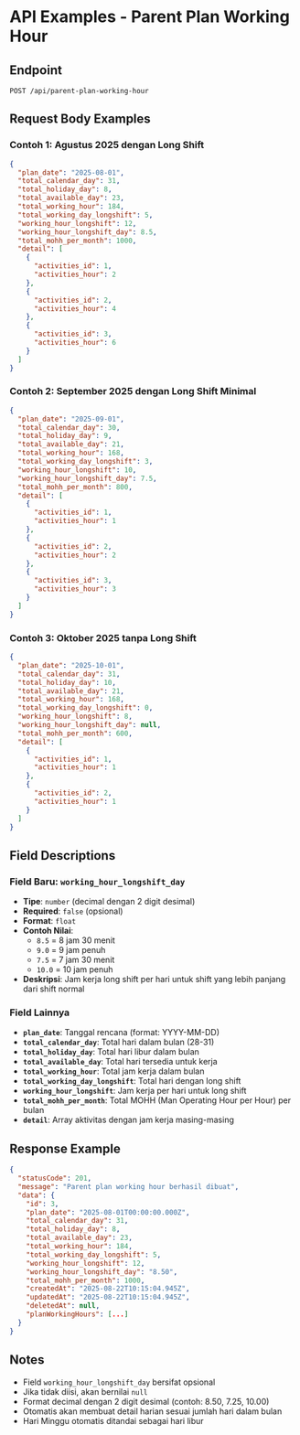 # API Examples - Parent Plan Working Hour

## Endpoint
`POST /api/parent-plan-working-hour`

## Request Body Examples

### Contoh 1: Agustus 2025 dengan Long Shift
```json
{
  "plan_date": "2025-08-01",
  "total_calendar_day": 31,
  "total_holiday_day": 8,
  "total_available_day": 23,
  "total_working_hour": 184,
  "total_working_day_longshift": 5,
  "working_hour_longshift": 12,
  "working_hour_longshift_day": 8.5,
  "total_mohh_per_month": 1000,
  "detail": [
    {
      "activities_id": 1,
      "activities_hour": 2
    },
    {
      "activities_id": 2,
      "activities_hour": 4
    },
    {
      "activities_id": 3,
      "activities_hour": 6
    }
  ]
}
```

### Contoh 2: September 2025 dengan Long Shift Minimal
```json
{
  "plan_date": "2025-09-01",
  "total_calendar_day": 30,
  "total_holiday_day": 9,
  "total_available_day": 21,
  "total_working_hour": 168,
  "total_working_day_longshift": 3,
  "working_hour_longshift": 10,
  "working_hour_longshift_day": 7.5,
  "total_mohh_per_month": 800,
  "detail": [
    {
      "activities_id": 1,
      "activities_hour": 1
    },
    {
      "activities_id": 2,
      "activities_hour": 2
    },
    {
      "activities_id": 3,
      "activities_hour": 3
    }
  ]
}
```

### Contoh 3: Oktober 2025 tanpa Long Shift
```json
{
  "plan_date": "2025-10-01",
  "total_calendar_day": 31,
  "total_holiday_day": 10,
  "total_available_day": 21,
  "total_working_hour": 168,
  "total_working_day_longshift": 0,
  "working_hour_longshift": 8,
  "working_hour_longshift_day": null,
  "total_mohh_per_month": 600,
  "detail": [
    {
      "activities_id": 1,
      "activities_hour": 1
    },
    {
      "activities_id": 2,
      "activities_hour": 1
    }
  ]
}
```

## Field Descriptions

### Field Baru: `working_hour_longshift_day`
- **Tipe**: `number` (decimal dengan 2 digit desimal)
- **Required**: `false` (opsional)
- **Format**: `float`
- **Contoh Nilai**:
  - `8.5` = 8 jam 30 menit
  - `9.0` = 9 jam penuh
  - `7.5` = 7 jam 30 menit
  - `10.0` = 10 jam penuh
- **Deskripsi**: Jam kerja long shift per hari untuk shift yang lebih panjang dari shift normal

### Field Lainnya
- **`plan_date`**: Tanggal rencana (format: YYYY-MM-DD)
- **`total_calendar_day`**: Total hari dalam bulan (28-31)
- **`total_holiday_day`**: Total hari libur dalam bulan
- **`total_available_day`**: Total hari tersedia untuk kerja
- **`total_working_hour`**: Total jam kerja dalam bulan
- **`total_working_day_longshift`**: Total hari dengan long shift
- **`working_hour_longshift`**: Jam kerja per hari untuk long shift
- **`total_mohh_per_month`**: Total MOHH (Man Operating Hour per Hour) per bulan
- **`detail`**: Array aktivitas dengan jam kerja masing-masing

## Response Example

```json
{
  "statusCode": 201,
  "message": "Parent plan working hour berhasil dibuat",
  "data": {
    "id": 3,
    "plan_date": "2025-08-01T00:00:00.000Z",
    "total_calendar_day": 31,
    "total_holiday_day": 8,
    "total_available_day": 23,
    "total_working_hour": 184,
    "total_working_day_longshift": 5,
    "working_hour_longshift": 12,
    "working_hour_longshift_day": "8.50",
    "total_mohh_per_month": 1000,
    "createdAt": "2025-08-22T10:15:04.945Z",
    "updatedAt": "2025-08-22T10:15:04.945Z",
    "deletedAt": null,
    "planWorkingHours": [...]
  }
}
```

## Notes
- Field `working_hour_longshift_day` bersifat opsional
- Jika tidak diisi, akan bernilai `null`
- Format decimal dengan 2 digit desimal (contoh: 8.50, 7.25, 10.00)
- Otomatis akan membuat detail harian sesuai jumlah hari dalam bulan
- Hari Minggu otomatis ditandai sebagai hari libur
